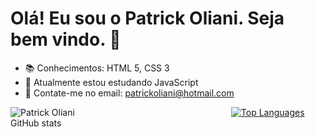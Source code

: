 # Olá! Eu sou o Patrick Oliani. Seja bem vindo. 👋

- 📚 Conhecimentos: HTML 5, CSS 3
- 🌱 Atualmente estou estudando JavaScript
- 💬 Contate-me no email: patrickoliani@hotmail.com

<div style="display: flex; justify-content: space-between;">
  <div style="width: 30%;">
    <img src="https://github-readme-stats.vercel.app/api?username=PatrickOliani&show_icons=true&theme=midnight-purple" alt="Patrick Oliani GitHub stats">
  </div>
  <div style="width: 30%;">
    <a href="https://github.com/PatrickOliani/github-readme-stats">
      <img src="https://github-readme-stats.vercel.app/api/top-langs/?username=PatrickOliani&layout=compact&theme=midnight-purple" alt="Top Languages">
    </a>
  </div>
</div>




